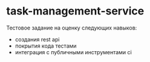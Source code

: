 # task-management-service

Тестовое задание на оценку следующих навыков:

- создания rest api
- покрытия кода тестами
- интеграция с публичными инструментами ci